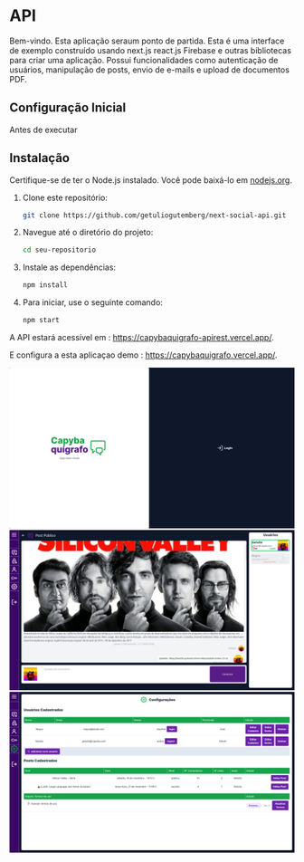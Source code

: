 # API

Bem-vindo. Esta aplicação seraum ponto de partida.
Esta é uma interface de exemplo construído usando next.js react.js Firebase e outras bibliotecas para criar uma aplicação. Possui funcionalidades como autenticação de usuários, manipulação de posts, envio de e-mails e upload de documentos PDF.

## Configuração Inicial

Antes de executar

## Instalação

Certifique-se de ter o Node.js instalado. Você pode baixá-lo em [nodejs.org](https://nodejs.org/).

1. Clone este repositório:

   ```bash
   git clone https://github.com/getuliogutemberg/next-social-api.git
   ```
   
2. Navegue até o diretório do projeto:

    ```bash
    cd seu-repositorio
    ```
    
3. Instale as dependências:

    ```bash
    npm install
    ```
    
4. Para iniciar, use o seguinte comando:

    ```bash
    npm start
    ```
    
A API estará acessível em : https://capybaquigrafo-apirest.vercel.app/.

E configura a esta aplicaçao demo : https://capybaquigrafo.vercel.app/.

<img src="https://raw.githubusercontent.com/getuliogutemberg/next-social-apirest/main/Captura%20de%20tela%20de%202023-11-21%2023-33-04.png" />
<img src="https://raw.githubusercontent.com/getuliogutemberg/next-social-apirest/main/Captura%20de%20tela%20de%202023-11-21%2023-28-10.png" />
<img src="https://raw.githubusercontent.com/getuliogutemberg/next-social-apirest/main/Captura%20de%20tela%20de%202023-11-21%2023-29-11.png" />






